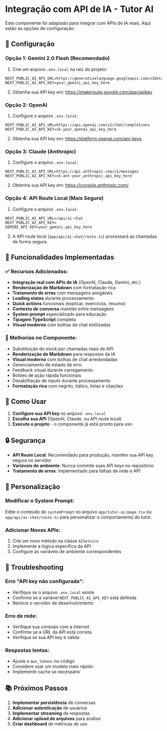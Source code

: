 # Integração com API de IA - Tutor AI

Este componente foi adaptado para integrar com APIs de IA reais. Aqui estão as opções de configuração:

## 🔧 Configuração

### Opção 1: Gemini 2.0 Flash (Recomendado)

1. Crie um arquivo `.env.local` na raiz do projeto:
```env
NEXT_PUBLIC_AI_API_URL=https://generativelanguage.googleapis.com/v1beta/models
NEXT_PUBLIC_AI_API_KEY=your_gemini_api_key_here
```

2. Obtenha sua API key em: https://makersuite.google.com/app/apikey

### Opção 2: OpenAI

1. Configure o arquivo `.env.local`:
```env
NEXT_PUBLIC_AI_API_URL=https://api.openai.com/v1/chat/completions
NEXT_PUBLIC_AI_API_KEY=sk-your_openai_api_key_here
```

2. Obtenha sua API key em: https://platform.openai.com/api-keys

### Opção 3: Claude (Anthropic)

1. Configure o arquivo `.env.local`:
```env
NEXT_PUBLIC_AI_API_URL=https://api.anthropic.com/v1/messages
NEXT_PUBLIC_AI_API_KEY=sk-ant-your_anthropic_api_key_here
```

2. Obtenha sua API key em: https://console.anthropic.com/

### Opção 4: API Route Local (Mais Seguro)

1. Configure o arquivo `.env.local`:
```env
NEXT_PUBLIC_AI_API_URL=/api/ai-chat
NEXT_PUBLIC_AI_API_KEY=
GEMINI_API_KEY=your_gemini_api_key_here
```

2. A API route local (`app/api/ai-chat/route.ts`) processará as chamadas de forma segura.

## 🚀 Funcionalidades Implementadas

### ✅ Recursos Adicionados:
- **Integração real com APIs de IA** (OpenAI, Claude, Gemini, etc.)
- **Renderização de Markdown** com formatação rica
- **Tratamento de erros** com mensagens amigáveis
- **Loading states** durante processamento
- **Quick actions** funcionais (explicar, exercícios, resumo)
- **Contexto de conversa** mantido entre mensagens
- **System prompt** especializado para educação
- **Tipagem TypeScript** completa
- **Visual moderno** com bolhas de chat estilizadas

### 🔄 Melhorias no Componente:
- Substituição do mock por chamadas reais de API
- **Renderização de Markdown** para respostas da IA
- **Visual moderno** com bolhas de chat arredondadas
- Gerenciamento de estado de erro
- Feedback visual durante carregamento
- Botões de ação rápida funcionais
- Desabilitação de inputs durante processamento
- **Formatação rica** com negrito, itálico, listas e citações

## 📝 Como Usar

1. **Configure sua API key** no arquivo `.env.local`
2. **Escolha sua API** (OpenAI, Claude, ou API route local)
3. **Execute o projeto** - o componente já está pronto para uso

## 🔒 Segurança

- **API Route Local**: Recomendado para produção, mantém sua API key segura no servidor
- **Variáveis de ambiente**: Nunca commite suas API keys no repositório
- **Tratamento de erros**: Implementado para falhas de rede e API

## 🎯 Personalização

### Modificar o System Prompt:
Edite o conteúdo do `systemPrompt` no arquivo `app/tutor-ai/page.tsx` ou `app/api/ai-chat/route.ts` para personalizar o comportamento do tutor.

### Adicionar Novas APIs:
1. Crie um novo método na classe `AIService`
2. Implemente a lógica específica da API
3. Configure as variáveis de ambiente correspondentes

## 🐛 Troubleshooting

### Erro "API key não configurada":
- Verifique se o arquivo `.env.local` existe
- Confirme se a variável `NEXT_PUBLIC_AI_API_KEY` está definida
- Reinicie o servidor de desenvolvimento

### Erro de rede:
- Verifique sua conexão com a internet
- Confirme se a URL da API está correta
- Verifique se sua API key é válida

### Respostas lentas:
- Ajuste o `max_tokens` no código
- Considere usar um modelo mais rápido
- Implemente cache se necessário

## 📚 Próximos Passos

1. **Implementar persistência** de conversas
2. **Adicionar autenticação** de usuários
3. **Implementar streaming** de respostas
4. **Adicionar upload de arquivos** para análise
5. **Criar dashboard** de métricas de uso 